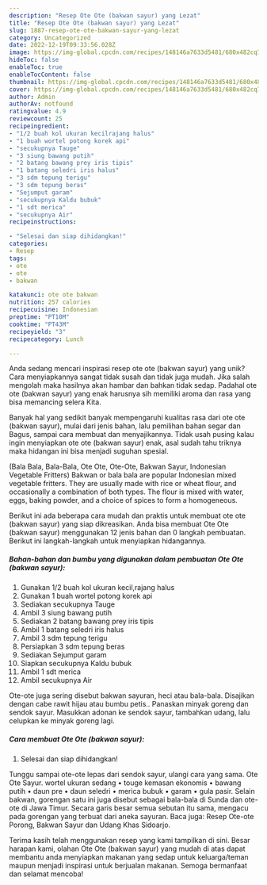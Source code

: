 ```yaml
---
description: "Resep Ote Ote (bakwan sayur) yang Lezat"
title: "Resep Ote Ote (bakwan sayur) yang Lezat"
slug: 1887-resep-ote-ote-bakwan-sayur-yang-lezat
category: Uncategorized
date: 2022-12-19T09:33:56.028Z
image: https://img-global.cpcdn.com/recipes/148146a7633d5481/680x482cq70/ote-ote-bakwan-sayur-foto-resep-utama.jpg
hideToc: false
enableToc: true
enableTocContent: false
thumbnail: https://img-global.cpcdn.com/recipes/148146a7633d5481/680x482cq70/ote-ote-bakwan-sayur-foto-resep-utama.jpg
cover: https://img-global.cpcdn.com/recipes/148146a7633d5481/680x482cq70/ote-ote-bakwan-sayur-foto-resep-utama.jpg
author: Admin
authorAv: notfound
ratingvalue: 4.9
reviewcount: 25
recipeingredient:
- "1/2 buah kol ukuran kecilrajang halus"
- "1 buah wortel potong korek api"
- "secukupnya Tauge"
- "3 siung bawang putih"
- "2 batang bawang prey iris tipis"
- "1 batang seledri iris halus"
- "3 sdm tepung terigu"
- "3 sdm tepung beras"
- "Sejumput garam"
- "secukupnya Kaldu bubuk"
- "1 sdt merica"
- "secukupnya Air"
recipeinstructions:

- "Selesai dan siap dihidangkan!"
categories:
- Resep
tags:
- ote
- ote
- bakwan

katakunci: ote ote bakwan 
nutrition: 257 calories
recipecuisine: Indonesian
preptime: "PT10M"
cooktime: "PT43M"
recipeyield: "3"
recipecategory: Lunch

---
```





Anda sedang mencari inspirasi resep ote ote (bakwan sayur) yang unik? Cara menyiapkannya sangat tidak susah dan tidak juga mudah. Jika salah mengolah maka hasilnya akan hambar dan bahkan tidak sedap. Padahal ote ote (bakwan sayur) yang enak harusnya sih memiliki aroma dan rasa yang bisa memancing selera Kita.





Banyak hal yang sedikit banyak mempengaruhi kualitas rasa dari ote ote (bakwan sayur), mulai dari jenis bahan, lalu pemilihan bahan segar dan Bagus, sampai cara membuat dan menyajikannya. Tidak usah pusing kalau ingin menyiapkan ote ote (bakwan sayur) enak,      asal sudah tahu triknya maka hidangan ini bisa menjadi suguhan spesial.














(Bala Bala, Bala-Bala, Ote Ote, Ote-Ote, Bakwan Sayur, Indonesian Vegetable Fritters) Bakwan or bala bala are popular Indonesian mixed vegetable fritters. They are usually made with rice or wheat flour, and occasionally a combination of both types. The flour is mixed with water, eggs, baking powder, and a choice of spices to form a homogeneous.






Berikut ini ada beberapa cara mudah dan praktis untuk membuat ote ote (bakwan sayur) yang siap dikreasikan. Anda bisa membuat Ote Ote (bakwan sayur) menggunakan 12 jenis bahan dan 0 langkah pembuatan. Berikut ini langkah-langkah untuk menyiapkan hidangannya.

<!--inarticleads1-->

##### Bahan-bahan dan bumbu yang digunakan dalam pembuatan Ote Ote (bakwan sayur):

1. Gunakan 1/2 buah kol ukuran kecil,rajang halus
1. Gunakan 1 buah wortel potong korek api
1. Sediakan secukupnya Tauge
1. Ambil 3 siung bawang putih
1. Sediakan 2 batang bawang prey iris tipis
1. Ambil 1 batang seledri iris halus
1. Ambil 3 sdm tepung terigu
1. Persiapkan 3 sdm tepung beras
1. Sediakan Sejumput garam
1. Siapkan secukupnya Kaldu bubuk
1. Ambil 1 sdt merica
1. Ambil secukupnya Air


Ote-ote juga sering disebut bakwan sayuran, heci atau bala-bala. Disajikan dengan cabe rawit hijau atau bumbu petis.. Panaskan minyak goreng dan sendok sayur. Masukkan adonan ke sendok sayur, tambahkan udang, lalu celupkan ke minyak goreng lagi. 

<!--inarticleads2-->

##### Cara membuat Ote Ote (bakwan sayur):


1. Selesai dan siap dihidangkan!

Tunggu sampai ote-ote lepas dari sendok sayur, ulangi cara yang sama. Ote Ote Sayur. wortel ukuran sedang • touge kemasan ekonomis • bawang putih • daun pre • daun seledri • merica bubuk • garam • gula pasir. Selain bakwan, gorengan satu ini juga disebut sebagai bala-bala di Sunda dan ote-ote di Jawa Timur. Secara garis besar semua sebutan itu sama, mengacu pada gorengan yang terbuat dari aneka sayuran. Baca juga: Resep Ote-ote Porong, Bakwan Sayur dan Udang Khas Sidoarjo. 

Terima kasih telah menggunakan resep yang kami tampilkan di sini. Besar harapan kami, olahan Ote Ote (bakwan sayur) yang mudah di atas dapat membantu anda menyiapkan makanan yang sedap untuk keluarga/teman maupun menjadi inspirasi untuk berjualan makanan. Semoga bermanfaat dan selamat mencoba!
